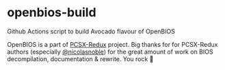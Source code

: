 # openbios-build
Github Actions script to build Avocado flavour of OpenBIOS

OpenBIOS is a part of [PCSX-Redux](https://github.com/grumpycoders/pcsx-redux) project. Big thanks for for PCSX-Redux authors (especially [@nicolasnoble](https://github.com/nicolasnoble)) for the great amount of work on BIOS decompilation, documentation & rewrite. You rock 🤘

